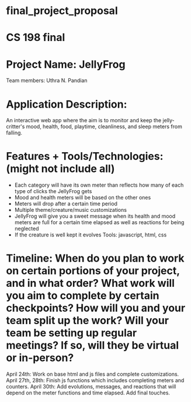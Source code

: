 # final_project_proposal
# CS 198 final

# Project Name: JellyFrog
Team members: Uthra N. Pandian

 
# Application Description: 
An interactive web app where the aim is to monitor and keep the jelly-critter's mood, health, food, playtime, cleanliness, and sleep meters from falling. 

# Features + Tools/Technologies: (might not include all)
- Each category will have its own meter than reflects how many of each type of clicks the JellyFrog gets
- Mood and health meters will be based on the other ones 
- Meters will drop after a certain time period 
- Multiple theme/creature/music customizations 
- JellyFrog will give you a sweet message when its health and mood meters are full for a certain time elapsed as well as reactions for being neglected
- If the creature is well kept it evolves
Tools: javascript, html, css 

# Timeline: When do you plan to work on certain portions of your project, and in what order? What work will you aim to complete by certain checkpoints? How will you and your team split up the work? Will your team be setting up regular meetings? If so, will they be virtual or in-person?
April 24th: Work on base html and js files and complete customizations.
April 27th, 28th: Finish js functions which includes completing meters and counters. 
April 30th: Add evolutions, messages, and reactions that will depend on the meter functions and time elapsed. Add final touches. 





